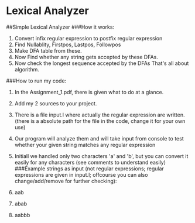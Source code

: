 # Lexical Analyzer
##Simple Lexical Analyzer
###How it works:
1. Convert infix regular expression to postfix regular expression
2. Find Nullablity, Firstpos, Lastpos, Followpos
3. Make DFA table from these.
4. Now Find whether any string gets accepted by these DFAs.
5. Now check the longest sequence accepted by the DFAs
That's all about algorithm.

###How to run my code: 
1. In the Assignment_1.pdf, there is given what to do at a glance.
2. Add my 2 sources to your project.
3. There is a file input.l where actually the regular expression are written. 
    (there is a absolute path for the file in the code, change it for your own use)
4. Our program will analyze them and will take input from console to test whether your 
    given string matches any regular expression
5. Initiall we handled only two characters 'a' and 'b', but you can convert it easily for any characters 
    (see comments to understand easily)
###Example strings as input (not regular expressions; regular expressions are given in input.l; offcourse you can also change/add/remove for further checking):

1. aab
2. abab
3. aabbb
